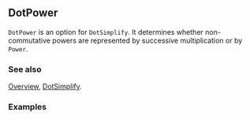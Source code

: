 ## DotPower

`DotPower` is an option for `DotSimplify`. It determines whether non-commutative powers are represented by successive multiplication or by `Power`.

### See also

[Overview](Extra/FeynCalc.md), [DotSimplify](DotSimplify.md).

### Examples
